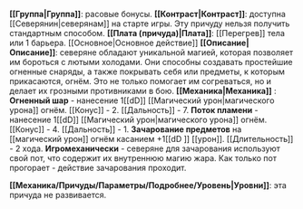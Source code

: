 **[[Группа|Группа]]**: расовые бонусы.
**[[Контраст|Контраст]]**: доступна [[Северянин|северянам]] на старте игры. Эту причуду нельзя получить стандартным способом. 
**[[Плата (причуда)|Плата]]**: [[Перегрев]] тела или 1 барьера. [[Основное|Основное действие]]
**[[Описание|Описание]]**: северяне обладают уникальной магией, которая позволяет им бороться с лютыми холодами. Они способны создавать простейшие огненные снаряды, а также покрывать себя или предметы, к которым прикасаются, огнём. Это не только помогает им согреваться, но и делает их грозными противниками в бою.
**[[Механика|Механика]]** :
**Огненный шар** - нанесение 1[[dD]] [[Магический урон|магического урона]] огнём. [[Конус]] - 2. [[Дальность]] - 7.
**Поток пламени** - нанесение 1[[dD]] [[Магический урон|магического урона]] огнём. [[Конус]] - 4. [[Дальность]] - 1.
**Зачарование предметов** на [[магический урон]] огнём касанием +1[[dD ]] [[урон]]. [[Длительность]] - 2 хода.
**Игромеханически** - северяне для зачарования используют свой пот, что содержит их внутреннюю магию жара. Как только пот прогорает - действие зачарования проходит. 

**[[Механика/Причуды/Параметры/Подробнее/Уровень|Уровни]]**: эта причуда не развивается.